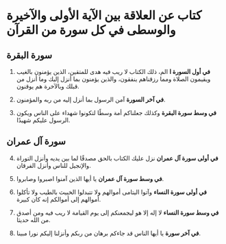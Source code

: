 

# كتاب عن العلاقة بين الآية الأولى والآخيرة والوسطى في كل سورة من القرآن
## سورة البقرة
1. **في أول السورة ا**
   الم، ذلك الكتاب لا ريب فيه هدى للمتقين، الذين يؤمنون بالغيب ويقيمون الصلاة ومما رزقناهم ينفقون، والذين يؤمنون بما أنزل إليك وما أنزل من قبلك وبالآخرة هم يوقنون.

2. **في آخر السورة**
   آمن الرسول بما أنزل إليه من ربه والمؤمنون.

3. **في وسط سورة البقرة**
   وكذلك جعلناكم أمة وسطًا لتكونوا شهداء على الناس ويكون الرسول عليكم شهيدًا.

## سورة آل عمران

4. **في أولى سورة آل عمران**
   نزل عليك الكتاب بالحق مصدقًا لما بين يديه وأنزل التوراة والإنجيل للناس وأنزل الفرقان.

5. **في وسط سورة آل عمران**
   يا أيها الذين آمنوا اصبروا وصابروا.

6. **في أولى سورة النساء**
   وآتوا اليتامى أموالهم ولا تتبدلوا الخبيث بالطيب ولا تأكلوا أموالهم إلى أموالكم إنه كان كبيرة.

7. **في وسط سورة النساء**
   لا إله إلا هو ليجمعنكم إلى يوم القيامة لا ريب فيه ومن أصدق من الله حديثا.

8. **في آخر سورة**
   يا أيها الناس قد جاءكم برهان من ربكم وأنزلنا إليكم نورا مبينا.
